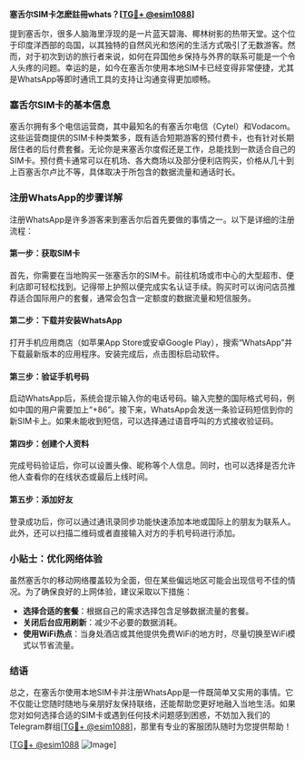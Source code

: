 **塞舌尔SIM卡怎麽註冊whats？[[TG💪+ @esim1088](https://t.me/s/esim1088)]**

提到塞舌尔，很多人脑海里浮现的是一片蓝天碧海、椰林树影的热带天堂。这个位于印度洋西部的岛国，以其独特的自然风光和悠闲的生活方式吸引了无数游客。然而，对于初次到访的旅行者来说，如何在异国他乡保持与外界的联系可能是一个令人头疼的问题。幸运的是，如今在塞舌尔使用本地SIM卡已经变得非常便捷，尤其是WhatsApp等即时通讯工具的支持让沟通变得更加顺畅。

### 塞舌尔SIM卡的基本信息

塞舌尔拥有多个电信运营商，其中最知名的有塞舌尔电信（Cytel）和Vodacom。这些运营商提供的SIM卡种类繁多，既有适合短期游客的预付费卡，也有针对长期居住者的后付费套餐。无论你是来塞舌尔度假还是工作，总能找到一款适合自己的SIM卡。预付费卡通常可以在机场、各大商场以及部分便利店购买，价格从几十到上百塞舌尔卢比不等，具体取决于所包含的数据流量和通话时长。

### 注册WhatsApp的步骤详解

注册WhatsApp是许多游客来到塞舌尔后首先要做的事情之一。以下是详细的注册流程：

#### 第一步：获取SIM卡
首先，你需要在当地购买一张塞舌尔的SIM卡。前往机场或市中心的大型超市、便利店即可轻松找到。记得带上护照以便完成实名认证手续。购买时可以询问店员推荐适合国际用户的套餐，通常会包含一定额度的数据流量和短信服务。

#### 第二步：下载并安装WhatsApp
打开手机应用商店（如苹果App Store或安卓Google Play），搜索“WhatsApp”并下载最新版本的应用程序。安装完成后，点击图标启动软件。

#### 第三步：验证手机号码
启动WhatsApp后，系统会提示输入你的电话号码。输入完整的国际格式号码，例如中国的用户需要加上“+86”。接下来，WhatsApp会发送一条验证码短信到你的新SIM卡上。如果未能收到短信，可以选择通过语音呼叫的方式接收验证码。

#### 第四步：创建个人资料
完成号码验证后，你可以设置头像、昵称等个人信息。同时，也可以选择是否允许他人查看你的在线状态或最后上线时间。

#### 第五步：添加好友
登录成功后，你可以通过通讯录同步功能快速添加本地或国际上的朋友为联系人。此外，还可以扫描二维码或者直接输入对方的手机号码进行添加。

### 小贴士：优化网络体验

虽然塞舌尔的移动网络覆盖较为全面，但在某些偏远地区可能会出现信号不佳的情况。为了确保良好的上网体验，建议采取以下措施：
- **选择合适的套餐**：根据自己的需求选择包含足够数据流量的套餐。
- **关闭后台应用刷新**：减少不必要的数据消耗。
- **使用WiFi热点**：当身处酒店或其他提供免费WiFi的地方时，尽量切换至WiFi模式以节省流量。

### 结语

总之，在塞舌尔使用本地SIM卡并注册WhatsApp是一件既简单又实用的事情。它不仅能让您随时随地与亲朋好友保持联络，还能帮助您更好地融入当地生活。如果您对如何选择合适的SIM卡或遇到任何技术问题感到困惑，不妨加入我们的Telegram群组[[TG💪+ @esim1088](https://t.me/s/esim1088)]，那里有专业的客服团队随时为您提供帮助！

[[TG💪+ @esim1088](https://t.me/s/esim1088) ![Image](https://i.postimg.cc/4NQfJmqS/Snipaste-2025-05-13-00-14-12.png)]
